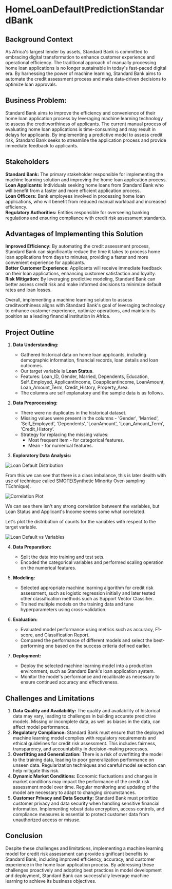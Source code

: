 # HomeLoanDefaultPredictionStandardBank

## Background Context

As Africa's largest lender by assets, Standard Bank is committed to embracing digital transformation to enhance customer experience and operational efficiency. The traditional approach of manually processing home loan applications is no longer sustainable in today's fast-paced digital era. By harnessing the power of machine learning, Standard Bank aims to automate the credit assessment process and make data-driven decisions to optimize loan approvals.

## Business Problem:

Standard Bank aims to improve the efficiency and convenience of their home loan application process by leveraging machine learning technology to assess the creditworthiness of applicants. The current manual process of evaluating home loan applications is time-consuming and may result in delays for applicants. By implementing a predictive model to assess credit risk, Standard Bank seeks to streamline the application process and provide immediate feedback to applicants.

## Stakeholders

**Standard Bank:** The primary stakeholder responsible for implementing the machine learning solution and improving the home loan application process.  
**Loan Applicants:** Individuals seeking home loans from Standard Bank who will benefit from a faster and more efficient application process.  
**Loan Officers:** Bank employees involved in processing home loan applications, who will benefit from reduced manual workload and increased efficiency.  
**Regulatory Authorities:** Entities responsible for overseeing banking regulations and ensuring compliance with credit risk assessment standards.  

## Advantages of Implementing this Solution

**Improved Efficiency:** By automating the credit assessment process, Standard Bank can significantly reduce the time it takes to process home loan applications from days to minutes, providing a faster and more convenient experience for applicants.  
**Better Customer Experience:** Applicants will receive immediate feedback on their loan applications, enhancing customer satisfaction and loyalty.  
**Risk Mitigation:** By leveraging predictive modeling, Standard Bank can better assess credit risk and make informed decisions to minimize default rates and loan losses.  

Overall, implementing a machine learning solution to assess creditworthiness aligns with Standard Bank's goal of leveraging technology to enhance customer experience, optimize operations, and maintain its position as a leading financial institution in Africa.


## Project Outline

1. **Data Understanding:**
    - Gathered historical data on home loan applicants, including demographic information, financial records, loan details and loan outcomes.
    - Our target variable is **Loan Status**.
    - Features: Loan_ID, Gender, Married, Dependents, Education, Self_Employed, ApplicantIncome, CoapplicantIncome, LoanAmount, Loan_Amount_Term, Credit_History, Property_Area.
    - The columns are self explanatory and the sample data is as follows.
      
2. **Data Preprocessing:**
    - There were no duplicates in the historical dataset.
    - Missing values were present in the columns - 'Gender', 'Married', 'Self_Employed', 'Dependents’, 'LoanAmount', 'Loan_Amount_Term', 'Credit_History’.
    - Strategy for replacing the missing values:
        - Most frequent item - for categorical features.
        - Mean - for numerical features.
3. **Exploratory Data Analysis:**

![Loan Default Distribution](./images/loan_default.jpg)  

From this we can see that there is a class imbalance, this is later dealth with use of technique called SMOTE(Synthetic Minority Over-sampling TEchnique).  


![Correlation Plot](./images/corr.jpg)  


We can see there isn't any strong correlation betweent the variables, but Loan Status and Applicant's Income seems some what correlated.  


<!--
![Pairwise Plots](./images/pairplot.jpg)  
From these plots, we can say that there isn't that much of a correlation.

![Distribution Plots](./images/distplot.jpg)  

-->

Let's plot the distribution of counts for the variables with respect to the target variable.  

![Loan Default vs Variables](./images/vars_wrt_y.jpg)  

  
4. **Data Preparation:**
    - Split the data into training and test sets.
    - Encoded the categorical variables and performed scaling operation on the numerical features.

6. **Modeling:**
    - Selected appropriate machine learning algorithm for credit risk assessment, such as logistic regression initially and later tested other classification methods such as Support Vector Classifier.
    - Trained multiple models on the training data and tune hyperparameters using cross-validation.
      
7. **Evaluation:**
    - Evaluated model performance using metrics such as accuracy, F1-score, and Classification Report.
    - Compared the performance of different models and select the best-performing one based on the success criteria defined earlier.
      
8. **Deployment:**
    - Deploy the selected machine learning model into a production environment, such as Standard Bank's loan application system.
    - Monitor the model's performance and recalibrate as necessary to ensure continued accuracy and effectiveness.

## **Challenges and Limitations**

1. **Data Quality and Availability:** The quality and availability of historical data may vary, leading to challenges in building accurate predictive models. Missing or incomplete data, as well as biases in the data, can affect model performance.
2. **Regulatory Compliance:** Standard Bank must ensure that the deployed machine learning model complies with regulatory requirements and ethical guidelines for credit risk assessment. This includes fairness, transparency, and accountability in decision-making processes.
3. **Overfitting and Generalization:** There is a risk of overfitting the model to the training data, leading to poor generalization performance on unseen data. Regularization techniques and careful model selection can help mitigate this risk.
4. **Dynamic Market Conditions:** Economic fluctuations and changes in market conditions may impact the performance of the credit risk assessment model over time. Regular monitoring and updating of the model are necessary to adapt to changing circumstances.
5. **Customer Privacy and Data Security:** Standard Bank must prioritize customer privacy and data security when handling sensitive financial information. Implementing robust data encryption, access controls, and compliance measures is essential to protect customer data from unauthorized access or misuse.

## Conclusion

Despite these challenges and limitations, implementing a machine learning model for credit risk assessment can provide significant benefits to Standard Bank, including improved efficiency, accuracy, and customer experience in the home loan application process. By addressing these challenges proactively and adopting best practices in model development and deployment, Standard Bank can successfully leverage machine learning to achieve its business objectives.

